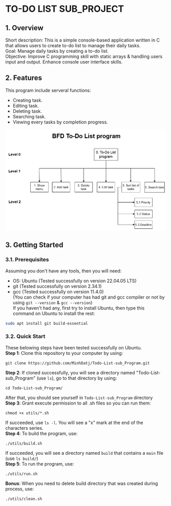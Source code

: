 # **TO-DO LIST SUB_PROJECT**
## **1. Overview** 
Short description: This is a simple console-based application written in C that allows users to create to-do list to manage their daily tasks.  
Goal: Manage daily tasks by creating a to-do list.  
Objective: Improve C programming skill with static arrays & handling users input and output. Enhance console user interface skills.

## **2. Features**  
This program include serveral functions:  
+ Creating task.
+ Editing task.  
+ Deleting task.  
+ Searching task.
+ Viewing every tasks by completion progress.  

![task_flow_diagram](docs/function_diagram.drawio.png)

## **3. Getting Started**
### **3.1. Prerequisites**
Assuming you don't have any tools, then you will need:  
+ OS: Ubuntu (Tested successfully on version 22.04.05 LTS)  
+ git  (Tested successfully on version 2.34.1)
+ gcc  (Tested successfully on version 11.4.0)  
(You can check if your computer has had git and gcc compiler or not by using `git --version` & `gcc --version`)  
If you haven't had any, first try to install Ubuntu, then type this command on Ubuntu to install the rest:  
``` bash
sudo apt install git build-essential
```
### **3.2. Quick Start**
These belowing steps have been tested successfully on Ubuntu.  
**Step 1**: Clone this repository to your computer by using:  
 ```
 git clone https://github.com/MinhDatj/Todo-List-sub_Program.git
 ```   
**Step 2**: If cloned successfully, you will see a directory named "Todo-List-sub_Program" (use `ls`), go to that directory by using:  
```
cd Todo-List-sub_Program/
```  
After that, you should see yourself in `Todo-List-sub_Program` directory  
**Step 3**: Grant execute permission to all .sh files so you can run them:  
```
chmod +x utils/*.sh
```   
If succeeded, use `ls -l`. You will see a "x" mark at the end of the characters series.  
**Step 4**: To build the program, use:  
```
./utils/build.sh
```  
If succeeded, you will see a directory named `build` that contains a `main` file (use `ls build/`)  
**Step 5**: To run the program, use:  
```
./utils/run.sh
```  
**Bonus**: When you need to delete build directory that was created during process, use:  
```
./utils/clean.sh
```   
